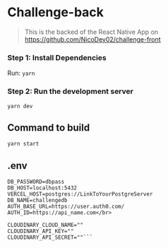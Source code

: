 # Challenge-back
>This is the backed of the React Native App on https://github.com/NicoDev02/challenge-front

### Step 1: Install Dependencies
Run: `yarn`

### Step 2: Run the development server
`yarn dev`

## Command to build
`yarn start`

## .env

```DB_USER=postgre
DB_PASSWORD=dbpass
DB_HOST=localhost:5432
VERCEL_HOST=postgres://LinkToYourPostgreServer
DB_NAME=challengedb
AUTH_BASE_URL=https://user.auth0.com/
AUTH_ID=https://api_name.com</br>

CLOUDINARY_CLOUD_NAME=""
CLOUDINARY_API_KEY=""
CLOUDINARY_API_SECRET=""```
